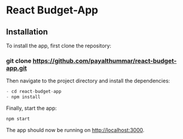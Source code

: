 # React Budget-App

## Installation

To install the app, first clone the repository:

### git clone https://github.com/payalthummar/react-budget-app.git

Then navigate to the project directory and install the dependencies:

```javascript
- cd react-budget-app
- npm install

```

Finally, start the app:

```javascript
npm start
```

The app should now be running on [http://localhost:3000](http://localhost:3000).
